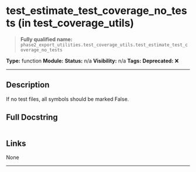 # test_estimate_test_coverage_no_tests (in test_coverage_utils)
> **Fully qualified name:** `phase2_export_utilities.test_coverage_utils.test_estimate_test_coverage_no_tests`

**Type:** function
**Module:** 
**Status:** n/a
**Visibility:** n/a
**Tags:** 
**Deprecated:** ❌

---

## Description
If no test files, all symbols should be marked False.

## Full Docstring
```

```

## Links
None

---
